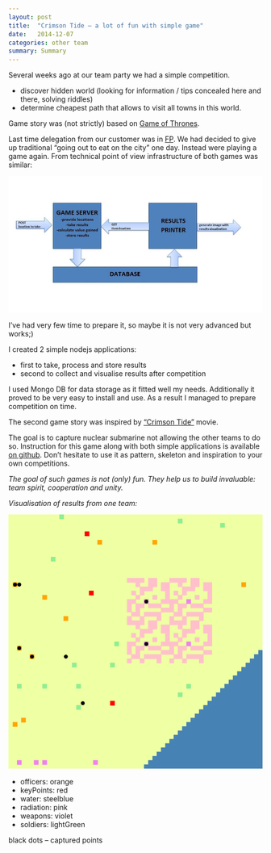 ```yaml
---
layout: post
title:  "Crimson Tide – a lot of fun with simple game"
date:   2014-12-07
categories: other team
summary: Summary
---
```


Several weeks ago at our team party we had a simple competition.

* discover hidden world (looking for information / tips concealed here and there, solving riddles)
* determine cheapest path that allows to visit all towns in this world.

Game story was (not strictly) based on [Game of Thrones](http://www.hbo.com/game-of-thrones#/).

Last time delegation from our customer was in [FP](https://www.future-processing.com/). 
We had decided to give up traditional “going out to eat on the city” one day. 
Instead were playing a game again. From technical point of view infrastructure of both games was similar:

![game infrastructure](/images/game_infrastructure.jpg)

I’ve had very few time to prepare it, so maybe it is not very advanced but works;)

I created 2 simple nodejs applications:

* first to take, process and store results
* second to collect and visualise results after competition

I used Mongo DB for data storage as it fitted well my needs. Additionally it proved to be very easy to install and use.
As a result I managed to prepare competition on time.

The second game story was inspired by [“Crimson Tide”](https://en.wikipedia.org/wiki/Crimson_Tide) movie.

The goal is to capture nuclear submarine not allowing the other teams to do so. Instruction for this game along with 
both simple applications is available [on github](https://github.com/tomaszkus/CrimsonTide). 
Don’t hesitate to use it as pattern, skeleton and inspiration to your own competitions.

*The goal of such games is not (only) fun. They help us to build invaluable: team spirit, cooperation and unity.*

*Visualisation of results from one team:*

![example results](/images/example_results.png)

* officers: orange
* keyPoints: red
* water: steelblue
* radiation: pink
* weapons: violet
* soldiers: lightGreen

black dots – captured points